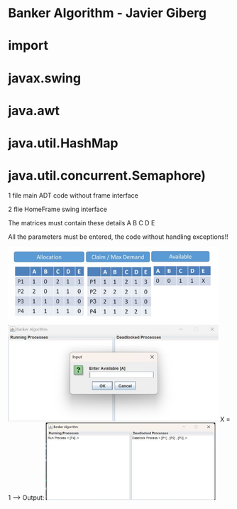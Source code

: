 ﻿# Banker Algorithm - Javier Giberg 
 # import
 # javax.swing
 # java.awt
 # java.util.HashMap
 # java.util.concurrent.Semaphore)
 
 1 file main ADT code without frame interface
 
 2 flie HomeFrame swing interface


 The matrices must contain these details A B C D E  


 All the parameters must be entered, the code without handling exceptions!!
 
 <img width="473" alt="image" src="pic3.jpg" >
 <img width="474" alt="image" src="pic 1.jpg">
  X = 1 --> Output:
 <img width="382" alt="image" src="pic2.jpg">



 
 
